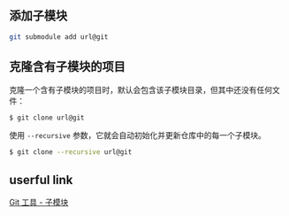 ## 添加子模块

```bash
git submodule add url@git
```

## 克隆含有子模块的项目

克隆一个含有子模块的项目时，默认会包含该子模块目录，但其中还没有任何文件：

```bash
$ git clone url@git
```

使用 `--recursive` 参数，它就会自动初始化并更新仓库中的每一个子模块。

```bash
$ git clone --recursive url@git
```

## userful link

[Git 工具 - 子模块](https://git-scm.com/book/zh/v2/Git-%E5%B7%A5%E5%85%B7-%E5%AD%90%E6%A8%A1%E5%9D%97)